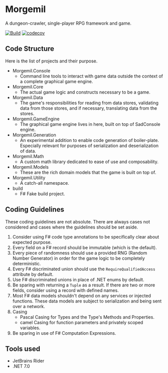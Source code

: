 # Morgemil

A dungeon-crawler, single-player RPG framework and game.

[![Build](https://github.com/DanielOliver/Morgemil/actions/workflows/build.yml/badge.svg)](https://github.com/DanielOliver/Morgemil/actions/workflows/build.yml)
[![codecov](https://codecov.io/gh/DanielOliver/Morgemil/branch/nightly/graph/badge.svg)](https://codecov.io/gh/DanielOliver/Morgemil)

## Code Structure

Here is the list of projects and their purpose.

* Morgemil.Console
    * Command line tools to interact with game data outside the context of a complete graphical game engine.
* Morgemil.Core
    * The actual game logic and constructs necessary to be a game.
* Morgemil.Data
    * The game's responsibilities for reading from data stores, validating data from those stores, and if necessary, translating data from the stores.
* Morgemil.GameEngine
    * The graphical game engine lives in here, built on top of SadConsole engine.
* Morgemil.Generation
    * An experimental addition to enable code generation of boiler-plate. Especially relevant for purposes of serialization and deserialization of data.
* Morgemil.Math
    * A custom math library dedicated to ease of use and composability.
* Morgemil.Models
    * These are the rich domain models that the game is built on top of.
* Morgemil.Utility
    * A catch-all namespace.
* build
    * F# Fake build project.


## Coding Guidelines

These coding guidelines are not absolute. There are always cases not considered and cases where the guidelines should be set aside.

1. Consider using F# code type annotations to be specifically clear about expected purpose.
2. Every field on a F# record should be immutable (which is the default).
3. Every piece of randomness should use a provided RNG (Random Number Generator) in order for the game logic to be completely deterministic.
4. Every F# discriminated union should use the `RequireQualifiedAccess` attribute by default.
5. Use F# discriminated unions in place of .NET enums by default.
6. Be sparing with returning a `Tuple` as a result. If there are two or more fields, consider using a record with defined names.
7. Most F# data models shouldn't depend on any services or injected functions. These data models are subject to serialization and being sent over a network.
8. Casing
    * Pascal Casing for Types and the Type's Methods and Properties.
    * camel Casing for function parameters and privately scoped variables.
9. Be sparing in use of F# Computation Expressions.

## Tools used

* JetBrains Rider
* .NET 7.0

